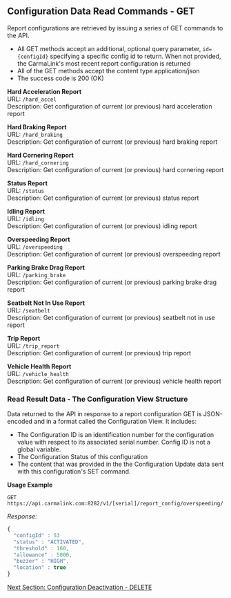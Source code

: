 <h2>Configuration Data Read Commands - GET</h2>  
Report configurations are retrieved by issuing a series of GET commands to the API.  
  
* All GET methods accept an additional, optional query parameter, `id={configId}` specifying a specific config id to return. When not provided, the CarmaLink's most recent report configuration is returned  
* All of the GET methods accept the content type application/json  
* The success code is 200 (OK)  
  
**Hard Acceleration Report**  
URL: `/hard_accel`  
Description: Get configuration of current (or previous) hard acceleration report  
  
**Hard Braking Report**  
URL: `/hard_braking`  
Description: Get configuration of current (or previous) hard braking report  
  
**Hard Cornering Report**  
URL: `/hard_cornering`  
Description: Get configuration of current (or previous) hard cornering report  
  
**Status Report**  
URL: `/status`  
Description: Get configuration of current (or previous) status report  
  
**Idling Report**  
URL: `/idling`  
Description: Get configuration of current (or previous) idling report  
  
**Overspeeding Report**  
URL: `/overspeeding`  
Description: Get configuration of current (or previous) overspeeding report  
  
**Parking Brake Drag Report**  
URL: `/parking_brake`  
Description: Get configuration of current (or previous) parking brake drag report  
  
**Seatbelt Not In Use Report**  
URL: `/seatbelt`  
Description: Get configuration of current (or previous) seatbelt not in use report  
  
**Trip Report**  
URL: `/trip_report`  
Description: Get configuration of current (or previous) trip report  
  
**Vehicle Health Report**  
URL: `/vehicle_health`  
Description: Get configuration of current (or previous) vehicle health report  
  
  
### Read Result Data - The Configuration View Structure  
Data returned to the API in response to a report configuration GET is JSON-encoded and in a format called the Configuration View. It includes:  
* The Configuration ID is an identification number for the configuration value with respect to its associated serial number.  Config ID is not a global variable.  
* The Configuration Status of this configuration  
* The content that was provided in the the Configuration Update data sent with this configuration's SET command.  
  
**Usage Example**  
```text
GET https://api.carmalink.com:8282/v1/[serial]/report_config/overspeeding/
```
   
_Response:_  
```javascript
{  
  "configId" : 53  
  "status" : "ACTIVATED",  
  "threshold" : 160,  
  "allowance" : 5000,  
  "buzzer" : "HIGH",  
  "location" : true  
}
```
  
[Next Section: Configuration Deactivation - DELETE](https://github.com/CarmaSys/CarmaLinkAPI/blob/1.4/configurationDeactivationDELETE.md)  
